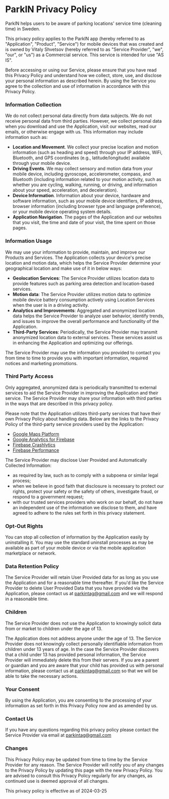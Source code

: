 # ParkIN Privacy Policy

ParkIN helps users to be aware of parking locations' service time (cleaning time) in Sweden. 

This privacy policy applies to the ParkIN app (hereby referred to as "Application", "Product", "Service") for mobile devices that was created and is owned by Vitaly Shvetsov (hereby referred to as "Service Provider", "we", "our", or "us") as a Commercial service. This service is intended for use "AS IS". 

Before accessing or using our Service, please ensure that you have read this Privacy Policy and understand how we collect, store, use, and disclose your personal information as described herein. By using the Service you agree to the collection and use of information in accordance with this Privacy Policy.

### Information Collection

We do not collect personal data directly from data subjects. We do not receive personal data from third parties. However, we collect personal data when you download and use the Application, visit our websites, read our emails, or otherwise engage with us. This information may include information such as:

*   **Location and Movement**. We collect your precise location and motion information (such as heading and speed) through your IP address, WiFi, Bluetooth, and GPS coordinates (e.g., latitude/longitude) available through your mobile device.
*   **Driving Events**. We may collect sensory and motion data from your mobile device, including gyroscope, accelerometer, compass, and Bluetooth (including information related to your motion activity, such as whether you are cycling, walking, running, or driving, and information about your speed, acceleration, and deceleration).
*   **Device Information**. Information about your device, hardware and software information, such as your mobile device identifiers, IP address, browser information (including browser type and language preference), or your mobile device operating system details.
*   **Application Navigation**. The pages of the Application and our websites that you visit, the time and date of your visit, the time spent on those pages.

### Information Usage

We may use your information to provide, maintain, and improve our Products and Services. The Application collects your device's precise location and motion data, which helps the Service Provider determine your geographical location and make use of it in below ways:

*   **Geolocation Services**: The Service Provider utilizes location data to provide features such as parking area detection and location-based services.
*   **Motion data**: The Service Provider utilizes motion data to optimize mobile device battery consumption actively using Location Services when the user is in a driving activity.
*   **Analytics and Improvements**: Aggregated and anonymized location data helps the Service Provider to analyze user behavior, identify trends, and issues to improve the overall performance and functionality of the Application.
*   **Third-Party Services**: Periodically, the Service Provider may transmit anonymized location data to external services. These services assist us in enhancing the Application and optimizing our offerings.

The Service Provider may use the information you provided to contact you from time to time to provide you with important information, required notices and marketing promotions.

### Third Party Access

Only aggregated, anonymized data is periodically transmitted to external services to aid the Service Provider in improving the Application and their service. The Service Provider may share your information with third parties in the ways that are described in this privacy policy.

Please note that the Application utilizes third-party services that have their own Privacy Policy about handling data. Below are the links to the Privacy Policy of the third-party service providers used by the Application:

*   [Google Maps Platform](https://cloud.google.com/maps-platform/terms/)
*   [Google Analytics for Firebase](https://www.google.com/analytics/terms/)
*   [Firebase Crashlytics](https://firebase.google.com/terms/crashlytics)
*   [Firebase Performance](https://developers.google.com/terms/)

The Service Provider may disclose User Provided and Automatically Collected Information:

*   as required by law, such as to comply with a subpoena or similar legal process;
*   when we believe in good faith that disclosure is necessary to protect our rights, protect your safety or the safety of others, investigate fraud, or respond to a government request;
*   with our trusted services providers who work on our behalf, do not have an independent use of the information we disclose to them, and have agreed to adhere to the rules set forth in this privacy statement.

### Opt-Out Rights

You can stop all collection of information by the Application easily by uninstalling it. You may use the standard uninstall processes as may be available as part of your mobile device or via the mobile application marketplace or network.

### Data Retention Policy

The Service Provider will retain User Provided data for as long as you use the Application and for a reasonable time thereafter. If you'd like the Service Provider to delete User Provided Data that you have provided via the Application, please contact us at parkintag@gmail.com and we will respond in a reasonable time.

### Children

The Service Provider does not use the Application to knowingly solicit data from or market to children under the age of 13.

The Application does not address anyone under the age of 13. The Service Provider does not knowingly collect personally identifiable information from children under 13 years of age. In the case the Service Provider discovers that a child under 13 has provided personal information, the Service Provider will immediately delete this from their servers. If you are a parent or guardian and you are aware that your child has provided us with personal information, please contact us at parkintag@gmail.com so that we will be able to take the necessary actions.

### Your Consent

By using the Application, you are consenting to the processing of your information as set forth in this Privacy Policy now and as amended by us.

### Contact Us

If you have any questions regarding this privacy policy please contact the Service Provider via email at parkintag@gmail.com

### Changes

This Privacy Policy may be updated from time to time by the Service Provider for any reason. The Service Provider will notify you of any changes to the Privacy Policy by updating this page with the new Privacy Policy. You are advised to consult this Privacy Policy regularly for any changes, as continued use is deemed approval of all changes.

This privacy policy is effective as of 2024-03-25

